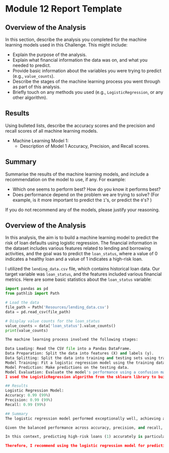 # Module 12 Report Template

## Overview of the Analysis

In this section, describe the analysis you completed for the machine learning models used in this Challenge. This might include:

* Explain the purpose of the analysis.
* Explain what financial information the data was on, and what you needed to predict.
* Provide basic information about the variables you were trying to predict (e.g., `value_counts`).
* Describe the stages of the machine learning process you went through as part of this analysis.
* Briefly touch on any methods you used (e.g., `LogisticRegression`, or any other algorithm).

## Results

Using bulleted lists, describe the accuracy scores and the precision and recall scores of all machine learning models.

* Machine Learning Model 1:
    * Description of Model 1 Accuracy, Precision, and Recall scores.

## Summary

Summarise the results of the machine learning models, and include a recommendation on the model to use, if any. For example:

* Which one seems to perform best? How do you know it performs best?
* Does performance depend on the problem we are trying to solve? (For example, is it more important to predict the `1`'s, or predict the `0`'s? )

If you do not recommend any of the models, please justify your reasoning.



## Overview of the Analysis

In this analysis, the aim is to build a machine learning model to predict the risk of loan defaults using logistic regression. The financial information in the dataset includes various features related to lending and borrowing activities, and the goal was to predict the `loan_status`, where a value of 0 indicates a healthy loan and a value of 1 indicates a high-risk loan.

I utilized the `lending_data.csv` file, which contains historical loan data. Our target variable was `loan_status`, and the features included various financial metrics. Here are some basic statistics about the `loan_status` variable:

```python
import pandas as pd
from pathlib import Path

# Load the data
file_path = Path('Resources/lending_data.csv')
data = pd.read_csv(file_path)

# Display value counts for the loan_status
value_counts = data['loan_status'].value_counts()
print(value_counts)

The machine learning process involved the following stages:

Data Loading: Read the CSV file into a Pandas DataFrame.
Data Preparation: Split the data into features (X) and labels (y).
Data Splitting: Split the data into training and testing sets using train_test_split.
Model Training: Fit a logistic regression model using the training data.
Model Prediction: Make predictions on the testing data.
Model Evaluation: Evaluate the model's performance using a confusion matrix and classification report.
I used the LogisticRegression algorithm from the sklearn library to build our model.

## Results
Logistic Regression Model:
Accuracy: 0.99 (99%)
Precision: 0.99 (99%)
Recall: 0.99 (99%)

## Summary
The logistic regression model performed exceptionally well, achieving an accuracy, precision, and recall score of 0.99 (99%) across all metrics. This indicates that the model is highly effective at predicting both healthy loans (0) and high-risk loans (1).

Given the balanced performance across accuracy, precision, and recall, the logistic regression model seems to perform the best. This high level of performance is crucial because it ensures that we correctly identify both healthy and high-risk loans, minimizing potential financial risks.

In this context, predicting high-risk loans (1) accurately is particularly important to mitigate financial losses. The model's high precision and recall for predicting high-risk loans make it a valuable tool for financial institutions.

Therefore, I recommend using the logistic regression model for predicting loan risks, given its strong performance metrics and balanced predictive capabilities.

